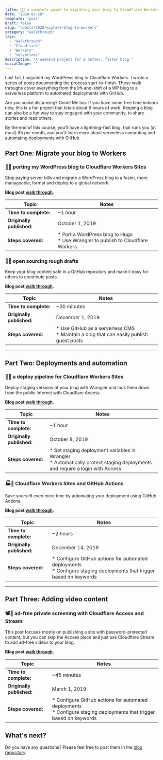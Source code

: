 ```yaml
---
title: 🚀📰 a complete guide to migrating your blog to Cloudflare Workers
date: "2020-03-28"
template: "post"
draft: false
slug: "/posts/2020/migrate-blog-to-workers"
category: "walkthrough"
tags:
  - "walkthrough"
  - "Cloudflare"
  - "Workers"
  - "serverless"
description: "A weekend project for a better, faster blog."
socialImage: ""
---
```


Last fall, I migrated my WordPress blog to Cloudflare Workers. I wrote a series of posts documenting the process start-to-finish. These walk throughs cover everything from the lift-and-shift of a WP blog to a serverless platform to automated deployments with GitHub.

Are you social distancing? Good! Me too. If you have some free time indoors now, this is a fun project that totals about 6 hours of work. Keeping a blog can also be a fun way to stay engaged with your community, to share stories and read others.

By the end of this course, you'll have a lightning-fast blog, that runs you (at most) $5 per month, and you'll learn more about serverless computing and automating deployments with GitHub.

## Part One: Migrate your blog to Workers
### 🤠🦀 porting my WordPress blog to Cloudflare Workers Sites

Stop paying server bills and migrate a WordPress blog to a faster, more manageable, format and deploy to a global network.

**Blog post [walk through](https://blog.samrhea.com/posts/2019/porting-blog-to-workers-sites).**

|Topic|Notes|
|---|---|
|**Time to complete:**| ~1 hour|
|**Originally published:**| October 1, 2019 |
|**Steps covered:**| * Port a WordPress blog to Hugo <br> * Use Wrangler to publish to Cloudflare Workers |

### 📂📰 open sourcing rough drafts

Keep your blog content safe in a GitHub repository and make it easy for others to contribute posts.

**Blog post [walk through](https://blog.samrhea.com/posts/2019/serverless-cms).**

|Topic|Notes|
|---|---|
|**Time to complete:**| ~30 minutes|
|**Originally published:**| December 1, 2019 |
|**Steps covered:**| * Use GitHub as a serverless CMS <br> * Maintain a blog that can easily publish guest posts |

---

## Part Two: Deployments and automation

### 🚚🔐 a deploy pipeline for Cloudflare Workers Sites

Deploy staging versions of your blog with Wrangler and lock them down from the public Internet with Cloudflare Access.

**Blog post [walk through](https://blog.samrhea.com/posts/2019/workers-deploy-pipeline).**

|Topic|Notes|
|---|---|
|**Time to complete:**| ~1 hour|
|**Originally published:**| October 8, 2019 |
|**Steps covered:**| * Set staging deployment variables in Wrangler <br> * Automatically protect staging deployments and require a login with Access |

### 🏭🚢 Cloudflare Workers Sites and GitHub Actions

Save yourself even more time by automating your deployment using GitHub Actions.

**Blog post [walk through](https://blog.samrhea.com/posts/2019/workers-github-deploy).**

|Topic|Notes|
|---|---|
|**Time to complete:**| ~2 hours|
|**Originally published:**| December 14, 2019 |
|**Steps covered:**| * Configure GitHub actions for automated deployments <br> * Configure staging deployments that trigger based on keywords |

---

## Part Three: Adding video content

### 📽️🔑 ad-free private screening with Cloudflare Access and Stream

This post focuses mostly on publishing a site with password-protected content, but you can skip the Access piece and just use Cloudflare Stream to add ad-free videos to your blog.

**Blog post [walk through](https://blog.samrhea.com/posts/2020/adfree-video-archive).**

|Topic|Notes|
|---|---|
|**Time to complete:**| ~45 minutes|
|**Originally published:**| March 1, 2019 |
|**Steps covered:**| * Configure GitHub actions for automated deployments <br> * Configure staging deployments that trigger based on keywords |

## What's next?

Do you have any questions? Please feel free to post them in the [blog repository](https://github.com/AustinCorridor/blog-samrhea/issues).